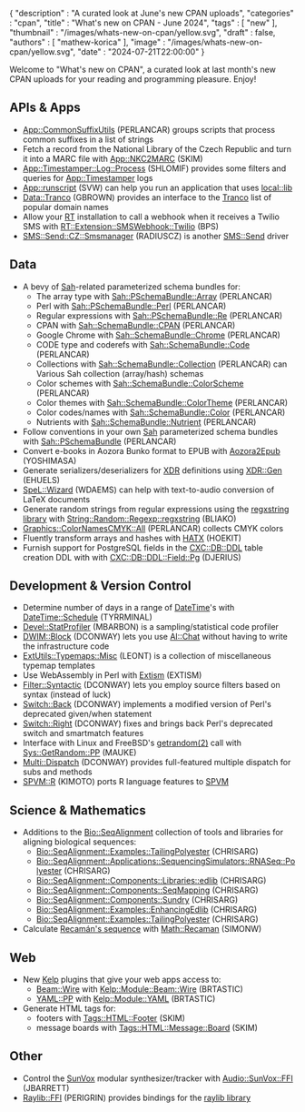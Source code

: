 {
   "description" : "A curated look at June's new CPAN uploads",
   "categories" : "cpan",
   "title" : "What's new on CPAN - June 2024",
   "tags" : [
      "new"
   ],
   "thumbnail" : "/images/whats-new-on-cpan/yellow.svg",
   "draft" : false,
   "authors" : [
      "mathew-korica"
   ],
   "image" : "/images/whats-new-on-cpan/yellow.svg",
   "date" : "2024-07-21T22:00:00"
}


Welcome to "What's new on CPAN", a curated look at last month's new CPAN uploads for your reading and programming pleasure. Enjoy!

APIs & Apps
-----------
* [App::CommonSuffixUtils](https://metacpan.org/pod/App::CommonSuffixUtils) (PERLANCAR) groups scripts that process common suffixes in a list of strings
* Fetch a record from the National Library of the Czech Republic and turn it into a MARC file with [App::NKC2MARC](https://metacpan.org/pod/App::NKC2MARC) (SKIM)
* [App::Timestamper::Log::Process](https://metacpan.org/pod/App::Timestamper::Log::Process) (SHLOMIF) provides some filters and queries for [App::Timestamper](https://metacpan.org/pod/App::Timestamper) logs
* [App::runscript](https://metacpan.org/pod/App::runscript) (SVW) can help you run an application that uses [local::lib](https://metacpan.org/pod/local::lib)
* [Data::Tranco](https://metacpan.org/pod/Data::Tranco) (GBROWN) provides an interface to the [Tranco](https://tranco-list.eu/) list of popular domain names
* Allow your [RT](https://bestpractical.com/request-tracker) installation to call a webhook when it receives a Twilio SMS with [RT::Extension::SMSWebhook::Twilio](https://metacpan.org/pod/RT::Extension::SMSWebhook::Twilio) (BPS)
* [SMS::Send::CZ::Smsmanager](https://metacpan.org/pod/SMS::Send::CZ::Smsmanager) (RADIUSCZ) is another [SMS::Send](https://metacpan.org/pod/SMS::Send) driver


Data
----
* A bevy of [Sah](https://metacpan.org/pod/Sah)-related parameterized schema bundles for:
	* The array type with [Sah::PSchemaBundle::Array](https://metacpan.org/pod/Sah::PSchemaBundle::Array) (PERLANCAR)
	* Perl with [Sah::PSchemaBundle::Perl](https://metacpan.org/pod/Sah::PSchemaBundle::Perl) (PERLANCAR)
	* Regular expressions with [Sah::PSchemaBundle::Re](https://metacpan.org/pod/Sah::PSchemaBundle::Re) (PERLANCAR)
	* CPAN with [Sah::SchemaBundle::CPAN](https://metacpan.org/pod/Sah::SchemaBundle::CPAN) (PERLANCAR)
	* Google Chrome with [Sah::SchemaBundle::Chrome](https://metacpan.org/pod/Sah::SchemaBundle::Chrome) (PERLANCAR)
	* CODE type and coderefs with [Sah::SchemaBundle::Code](https://metacpan.org/pod/Sah::SchemaBundle::Code) (PERLANCAR)
	* Collections with [Sah::SchemaBundle::Collection](https://metacpan.org/pod/Sah::SchemaBundle::Collection) (PERLANCAR) can Various Sah collection (array/hash) schemas
	* Color schemes with [Sah::SchemaBundle::ColorScheme](https://metacpan.org/pod/Sah::SchemaBundle::ColorScheme) (PERLANCAR)
	* Color themes with [Sah::SchemaBundle::ColorTheme](https://metacpan.org/pod/Sah::SchemaBundle::ColorTheme) (PERLANCAR)
	* Color codes/names with [Sah::SchemaBundle::Color](https://metacpan.org/pod/Sah::SchemaBundle::Color) (PERLANCAR)
	* Nutrients with [Sah::SchemaBundle::Nutrient](https://metacpan.org/pod/Sah::SchemaBundle::Nutrient) (PERLANCAR)
* Follow conventions in your own [Sah](https://metacpan.org/pod/Sah) parameterized schema bundles with [Sah::PSchemaBundle](https://metacpan.org/pod/Sah::PSchemaBundle) (PERLANCAR)
* Convert e-books in Aozora Bunko format to EPUB with [Aozora2Epub](https://metacpan.org/pod/Aozora2Epub) (YOSHIMASA)
* Generate serializers/deserializers for [XDR](https://en.wikipedia.org/wiki/External_Data_Representation) definitions using [XDR::Gen](https://metacpan.org/pod/XDR::Gen) (EHUELS)
* [SpeL::Wizard](https://metacpan.org/pod/SpeL::Wizard) (WDAEMS) can help with text-to-audio conversion of LaTeX documents
* Generate random strings from regular expressions using the [regxstring library](https://github.com/daidodo/regxstring) with [String::Random::Regexp::regxstring](https://metacpan.org/pod/String::Random::Regexp::regxstring) (BLIAKO)
* [Graphics::ColorNamesCMYK::All](https://metacpan.org/pod/Graphics::ColorNamesCMYK::All) (PERLANCAR) collects CMYK colors
* Fluently transform arrays and hashes with [HATX](https://metacpan.org/pod/HATX) (HOEKIT)
* Furnish support for PostgreSQL fields in the [CXC::DB::DDL](https://metacpan.org/pod/CXC::DB::DDL) table creation DDL with with [CXC::DB::DDL::Field::Pg](https://metacpan.org/pod/CXC::DB::DDL::Field::Pg) (DJERIUS)


Development & Version Control
-----------------------------
* Determine number of days in a range of [DateTime](https://metacpan.org/pod/DateTime)'s with [DateTime::Schedule](https://metacpan.org/pod/DateTime::Schedule) (TYRRMINAL)
* [Devel::StatProfiler](https://metacpan.org/pod/Devel::StatProfiler) (MBARBON) is a sampling/statistical code profiler
* [DWIM::Block](https://metacpan.org/pod/DWIM::Block) (DCONWAY) lets you use [AI::Chat](https://metacpan.org/pod/AI::Chat) without having to write the infrastructure code
* [ExtUtils::Typemaps::Misc](https://metacpan.org/pod/ExtUtils::Typemaps::Misc) (LEONT) is a collection of miscellaneous typemap templates
* Use WebAssembly in Perl with [Extism](https://metacpan.org/pod/Extism) (EXTISM)
* [Filter::Syntactic](https://metacpan.org/pod/Filter::Syntactic) (DCONWAY) lets you employ source filters based on syntax (instead of luck)
* [Switch::Back](https://metacpan.org/pod/Switch::Back) (DCONWAY) implements a modified version of Perl's deprecated given/when statement
* [Switch::Right](https://metacpan.org/pod/Switch::Right) (DCONWAY) fixes and brings back Perl's deprecated switch and smartmatch features
* Interface with Linux and FreeBSD's [getrandom(2)](http://man.he.net/man2/getrandom) call with [Sys::GetRandom::PP](https://metacpan.org/pod/Sys::GetRandom::PP) (MAUKE)
* [Multi::Dispatch](https://metacpan.org/pod/Multi::Dispatch) (DCONWAY) provides full-featured multiple dispatch for subs and methods
* [SPVM::R](https://metacpan.org/pod/SPVM::R) (KIMOTO) ports R language features to [SPVM](https://metacpan.org/pod/SPVM)


Science & Mathematics
---------------------
* Additions to the [Bio::SeqAlignment](https://metacpan.org/pod/Bio::SeqAlignment) collection of tools and libraries for aligning biological sequences:
	* [Bio::SeqAlignment::Examples::TailingPolyester](https://metacpan.org/pod/Bio::SeqAlignment::Examples::TailingPolyester) (CHRISARG)
	* [Bio::SeqAlignment::Applications::SequencingSimulators::RNASeq::Polyester](https://metacpan.org/pod/Bio::SeqAlignment::Applications::SequencingSimulators::RNASeq::Polyester) (CHRISARG)
	* [Bio::SeqAlignment::Components::Libraries::edlib](https://metacpan.org/pod/Bio::SeqAlignment::Components::Libraries::edlib) (CHRISARG)
	* [Bio::SeqAlignment::Components::SeqMapping](https://metacpan.org/pod/Bio::SeqAlignment::Components::SeqMapping) (CHRISARG)
	* [Bio::SeqAlignment::Components::Sundry](https://metacpan.org/pod/Bio::SeqAlignment::Components::Sundry) (CHRISARG)
	* [Bio::SeqAlignment::Examples::EnhancingEdlib](https://metacpan.org/pod/Bio::SeqAlignment::Examples::EnhancingEdlib) (CHRISARG)
	* [Bio::SeqAlignment::Examples::TailingPolyester](https://metacpan.org/pod/Bio::SeqAlignment::Examples::TailingPolyester) (CHRISARG)
* Calculate [Recamán's sequence](https://en.wikipedia.org/wiki/Recam%C3%A1n%27s_sequence) with [Math::Recaman](https://metacpan.org/pod/Math::Recaman) (SIMONW)


Web
---
* New [Kelp](https://metacpan.org/pod/Kelp) plugins that give your web apps access to:
	* [Beam::Wire](https://metacpan.org/pod/Beam::Wire) with [Kelp::Module::Beam::Wire](https://metacpan.org/pod/Kelp::Module::Beam::Wire) (BRTASTIC)
	* [YAML::PP](https://metacpan.org/pod/YAML::PP) with [Kelp::Module::YAML](https://metacpan.org/pod/Kelp::Module::YAML) (BRTASTIC)
* Generate HTML tags for:
	* footers with [Tags::HTML::Footer](https://metacpan.org/pod/Tags::HTML::Footer) (SKIM)
	* message boards with [Tags::HTML::Message::Board](https://metacpan.org/pod/Tags::HTML::Message::Board) (SKIM)


Other
-----
* Control the [SunVox](https://warmplace.ru/soft/sunvox/) modular synthesizer/tracker with [Audio::SunVox::FFI](https://metacpan.org/pod/Audio::SunVox::FFI) (JBARRETT)
* [Raylib::FFI](https://metacpan.org/pod/Raylib::FFI) (PERIGRIN) provides bindings for the [raylib library](https://www.raylib.com/)

